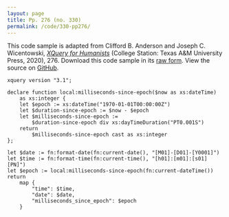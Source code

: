 ```yaml
---
layout: page
title: Pp. 276 (no. 330)
permalink: /code/330-pp276/
---
```


This code sample is adapted from Clifford B. Anderson and Joseph C. Wicentowski, 
[_XQuery for Humanists_](/) (College Station: Texas A&M University Press, 2020), 276. 
Download this code sample in its [raw form](/code/330-pp276/330-pp276.xq).
View the source on [GitHub](https://github.com/coding4humanists/xquery4humanists/blob/master/code/330-pp276/330-pp276.xq).

```xquery
xquery version "3.1";

declare function local:milliseconds-since-epoch($now as xs:dateTime) 
    as xs:integer {
    let $epoch := xs:dateTime("1970-01-01T00:00:00Z")
    let $duration-since-epoch := $now - $epoch
    let $milliseconds-since-epoch :=
        $duration-since-epoch div xs:dayTimeDuration("PT0.001S")
    return
        $milliseconds-since-epoch cast as xs:integer
};

let $date := fn:format-date(fn:current-date(), "[M01]-[D01]-[Y0001]")
let $time := fn:format-time(fn:current-time(), "[h01]:[m01]:[s01] [PN]")
let $epoch := local:milliseconds-since-epoch(fn:current-dateTime())
return
    map {
        "time": $time,
        "date": $date,
        "milliseconds_since_epoch": $epoch
    }
```  
